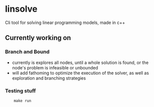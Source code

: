# linsolve
Cli tool for solving linear programming models, made in c++

## Currently working on
### Branch and Bound
* currently is explores all nodes, until a whole solution is found, or the node's problem is infeasible or unbounded
* will add fathoming to optimize the execution of the solver, as well as exploration and branching strategies

### Testing stuff
```
    make run
```
